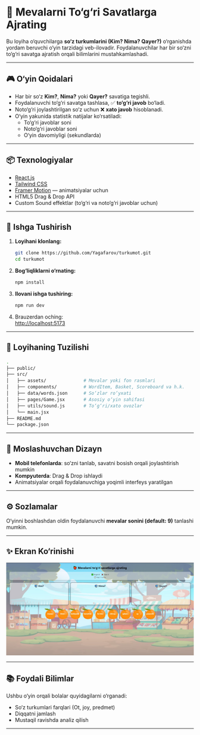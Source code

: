 # 🍎 Mevalarni To‘g‘ri Savatlarga Ajrating

Bu loyiha o‘quvchilarga **so‘z turkumlarini (Kim? Nima? Qayer?)** o‘rganishda yordam beruvchi o‘yin tarzidagi veb-ilovadir. Foydalanuvchilar har bir so‘zni to‘g‘ri savatga ajratish orqali bilimlarini mustahkamlashadi.

---

## 🎮 O‘yin Qoidalari

- Har bir so‘z **Kim?**, **Nima?** yoki **Qayer?** savatiga tegishli.
- Foydalanuvchi to‘g‘ri savatga tashlasa, ✅ **to‘g‘ri javob** bo‘ladi.
- Noto‘g‘ri joylashtirilgan so‘z uchun ❌ **xato javob** hisoblanadi.
- O‘yin yakunida statistik natijalar ko‘rsatiladi:
  - To‘g‘ri javoblar soni
  - Noto‘g‘ri javoblar soni
  - O‘yin davomiyligi (sekundlarda)

---

## 📦 Texnologiyalar

- [React.js](https://reactjs.org/)
- [Tailwind CSS](https://tailwindcss.com/)
- [Framer Motion](https://www.framer.com/motion/) — animatsiyalar uchun
- HTML5 Drag & Drop API
- Custom Sound effektlar (to‘g‘ri va noto‘g‘ri javoblar uchun)

---

## 🚀 Ishga Tushirish

1. **Loyihani klonlang:**

   ```bash
   git clone https://github.com/Yagafarov/turkumot.git
   cd turkumot
   ```

2. **Bog‘liqliklarni o‘rnating:**

   ```bash
   npm install
   ```

3. **Ilovani ishga tushiring:**

   ```bash
   npm run dev
   ```

4. Brauzerdan oching:  
   [http://localhost:5173](http://localhost:5173)

---

## 📁 Loyihaning Tuzilishi

```bash
.
├── public/
├── src/
│   ├── assets/              # Mevalar yoki fon rasmlari
│   ├── components/          # WordItem, Basket, Scoreboard va h.k.
│   ├── data/words.json      # So‘zlar ro‘yxati
│   ├── pages/Game.jsx       # Asosiy o‘yin sahifasi
│   ├── utils/sound.js       # To‘g‘ri/xato ovozlar
│   └── main.jsx
├── README.md
└── package.json
```

---

## 📱 Moslashuvchan Dizayn

- **Mobil telefonlarda**: so‘zni tanlab, savatni bosish orqali joylashtirish mumkin
- **Kompyuterda**: Drag & Drop ishlaydi
- Animatsiyalar orqali foydalanuvchiga yoqimli interfeys yaratilgan

---

## ⚙️ Sozlamalar

O‘yinni boshlashdan oldin foydalanuvchi **mevalar sonini (default: 9)** tanlashi mumkin.

---

## ✨ Ekran Ko‘rinishi

![Game Screenshot](./screenshot.jpg)

---

## 📚 Foydali Bilimlar

Ushbu o‘yin orqali bolalar quyidagilarni o‘rganadi:

- So‘z turkumlari farqlari (Ot, joy, predmet)
- Diqqatni jamlash
- Mustaqil ravishda analiz qilish

---
